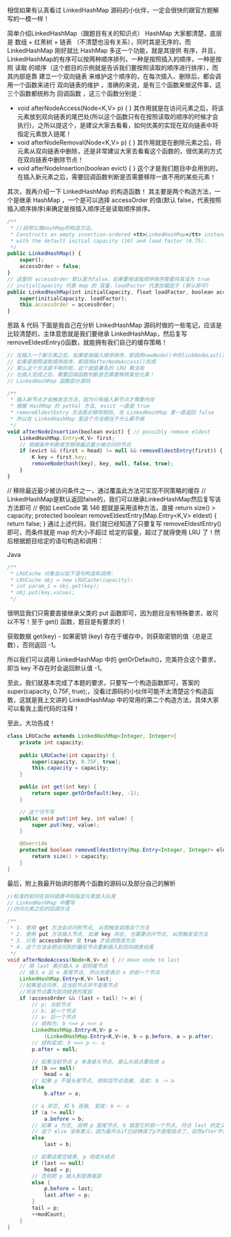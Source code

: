 相信如果有认真看过 LinkedHashMap 源码的小伙伴，一定会很快的跟官方题解写的一模一样！

简单介绍LinkedHashMap（跟题目有关的知识点）
HashMap 大家都清楚，底层是 数组 + 红黑树 + 链表 （不清楚也没有关系），同时其是无序的，而 LinkedHashMap 刚好就比 HashMap 多这一个功能，就是其提供 有序，并且，LinkedHashMap的有序可以按两种顺序排列，一种是按照插入的顺序，一种是按照 读取 的顺序（这个题目的示例就是告诉我们要按照读取的顺序进行排序），而其内部是靠 建立一个双向链表 来维护这个顺序的，在每次插入、删除后，都会调用一个函数来进行 双向链表的维护 ，准确的来说，是有三个函数来做这件事，这三个函数都统称为 回调函数 ，这三个函数分别是：
- void afterNodeAccess(Node<K,V> p) { } 其作用就是在访问元素之后，将该元素放到双向链表的尾巴处(所以这个函数只有在按照读取的顺序的时候才会执行)，之所以提这个，是建议大家去看看，如何优美的实现在双向链表中将指定元素放入链尾！
- void afterNodeRemoval(Node<K,V> p) { } 其作用就是在删除元素之后，将元素从双向链表中删除，还是非常建议大家去看看这个函数的，很优美的方式在双向链表中删除节点！
- void afterNodeInsertion(boolean evict) { } 这个才是我们题目中会用到的，在插入新元素之后，需要回调函数判断是否需要移除一直不用的某些元素！

其次，我再介绍一下 LinkedHashMap 的构造函数！ 其主要是两个构造方法，一个是继承 HashMap ，一个是可以选择 accessOrder 的值(默认 false，代表按照插入顺序排序)来确定是按插入顺序还是读取顺序排序。
```js
/**
 * //调用父类HashMap的构造方法。
 * Constructs an empty insertion-ordered <tt>LinkedHashMap</tt> instance
 * with the default initial capacity (16) and load factor (0.75).
 */
public LinkedHashMap() {
    super();
    accessOrder = false;
}
// 这里的 accessOrder 默认是为false，如果要按读取顺序排序需要将其设为 true
// initialCapacity 代表 map 的 容量，loadFactor 代表加载因子 (默认即可)
public LinkedHashMap(int initialCapacity, float loadFactor, boolean accessOrder) {
    super(initialCapacity, loadFactor);
    this.accessOrder = accessOrder;
}
```
思路 & 代码
下面是我自己在分析 LinkedHashMap 源码时做的一些笔记，应该是比较清楚的，主体意思就是我们要继承 LinkedHashMap，然后复写 removeEldestEntry()函数，就能拥有我们自己的缓存策略！
```js
// 在插入一个新元素之后，如果是按插入顺序排序，即调用newNode()中的linkNodeLast()完成
// 如果是按照读取顺序排序，即调用afterNodeAccess()完成
// 那么这个方法是干嘛的呢，这个就是著名的 LRU 算法啦
// 在插入完成之后，需要回调函数判断是否需要移除某些元素！
// LinkedHashMap 函数部分源码

/**
 * 插入新节点才会触发该方法，因为只有插入新节点才需要内存
 * 根据 HashMap 的 putVal 方法, evict 一直是 true
 * removeEldestEntry 方法表示移除规则, 在 LinkedHashMap 里一直返回 false
 * 所以在 LinkedHashMap 里这个方法相当于什么都不做
 */
void afterNodeInsertion(boolean evict) { // possibly remove eldest
    LinkedHashMap.Entry<K,V> first;
    // 根据条件判断是否移除最近最少被访问的节点
    if (evict && (first = head) != null && removeEldestEntry(first)) {
        K key = first.key;
        removeNode(hash(key), key, null, false, true);
    }
}
```

// 移除最近最少被访问条件之一，通过覆盖此方法可实现不同策略的缓存
// LinkedHashMap是默认返回false的，我们可以继承LinkedHashMap然后复写该方法即可
// 例如 LeetCode 第 146 题就是采用该种方法，直接 return size() > capacity;
protected boolean removeEldestEntry(Map.Entry<K,V> eldest) {
    return false;
}
通过上述代码，我们就已经知道了只要复写 removeEldestEntry() 即可，而条件就是 map 的大小不超过 给定的容量，超过了就得使用 LRU 了！然后根据题目给定的语句构造和调用：

Java
```js
/**
 * LRUCache 对象会以如下语句构造和调用:
 * LRUCache obj = new LRUCache(capacity);
 * int param_1 = obj.get(key);
 * obj.put(key,value);
 */
```
很明显我们只需要直接继承父类的 put 函数即可，因为题目没有特殊要求，故可以不写！至于 get() 函数，题目是有要求的！

获取数据 get(key) - 如果密钥 (key) 存在于缓存中，则获取密钥的值（总是正数），否则返回 -1。

所以我们可以调用 LinkedHashMap 中的 getOrDefault()，完美符合这个要求，即当 key 不存在时会返回默认值 -1。

至此，我们就基本完成了本题的要求，只要写一个构造函数即可，答案的 super(capacity, 0.75F, true);，没看过源码的小伙伴可能不太清楚这个构造函数，这就是我上文讲的 LinkedHashMap 中的常用的第二个构造方法，具体大家可以看我上面代码的注释！

至此，大功告成！

```java
class LRUCache extends LinkedHashMap<Integer, Integer>{
    private int capacity;
    
    public LRUCache(int capacity) {
        super(capacity, 0.75F, true);
        this.capacity = capacity;
    }

    public int get(int key) {
        return super.getOrDefault(key, -1);
    }

    // 这个可不写
    public void put(int key, int value) {
        super.put(key, value);
    }

    @Override
    protected boolean removeEldestEntry(Map.Entry<Integer, Integer> eldest) {
        return size() > capacity; 
    }
}
```
最后，附上我最开始讲的那两个函数的源码以及部分自己的解析
```java
//标准的如何在双向链表中将指定元素放入队尾
// LinkedHashMap 中覆写
//访问元素之后的回调方法

/**
 * 1. 使用 get 方法会访问到节点, 从而触发调用这个方法
 * 2. 使用 put 方法插入节点, 如果 key 存在, 也算要访问节点, 从而触发该方法
 * 3. 只有 accessOrder 是 true 才会调用该方法
 * 4. 这个方法会把访问到的最后节点重新插入到双向链表结尾
 */
void afterNodeAccess(Node<K,V> e) { // move node to last
    // 用 last 表示插入 e 前的尾节点
    // 插入 e 后 e 是尾节点, 所以也是表示 e 的前一个节点
    LinkedHashMap.Entry<K,V> last;
    //如果是访问序，且当前节点并不是尾节点
    //将该节点置为双向链表的尾部
    if (accessOrder && (last = tail) != e) {
        // p: 当前节点
        // b: 前一个节点
        // a: 后一个节点
        // 结构为: b <=> p <=> a
        LinkedHashMap.Entry<K,V> p =
            (LinkedHashMap.Entry<K,V>)e, b = p.before, a = p.after;
        // 结构变成: b <=> p <- a
        p.after = null;

        // 如果当前节点 p 本身是头节点, 那么头结点要改成 a
        if (b == null)
            head = a;
        // 如果 p 不是头尾节点, 把前后节点连接, 变成: b -> a
        else
            b.after = a;

        // a 非空, 和 b 连接, 变成: b <- a
        if (a != null)
            a.before = b;
        // 如果 a 为空, 说明 p 是尾节点, b 就是它的前一个节点, 符合 last 的定义
      	// 这个 else 没有意义，因为最开头if已经确保了p不是尾结点了，自然after不会是null
        else
            last = b;

        // 如果这是空链表, p 改成头结点
        if (last == null)
            head = p;
        // 否则把 p 插入到链表尾部
        else {
            p.before = last;
            last.after = p;
        }
        tail = p;
        ++modCount;
    }
}
```